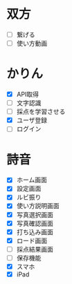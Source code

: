 # 双方
- [ ] 繋げる 
- [ ] 使い方動画

# かりん
- [x] API取得
- [ ] 文字認識
- [ ] 採点を学習させる
- [x] ユーザ登録
- [ ] ログイン

# 詩音
- [x] ホーム画面
- [x] 設定画面
- [x] ルビ振り
- [x] 使い方説明画面
- [x] 写真選択画面
- [x] 写真確認画面
- [x] 打ち込み画面
- [x] ロード画面
- [ ] 採点結果画面
- [ ] 保存機能
- [x] スマホ
- [x] iPad